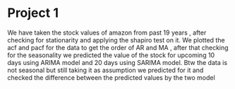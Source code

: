 # Project 1
We have taken the stock values of amazon from past 19 years , after checking for stationarity and applying the shapiro test on it. We plotted the acf and pacf for the data to get the order of AR and MA , after that checking for the seasonality we predicted the value of the stock for upcoming 10 days using ARIMA model and 20 days using SARIMA model. Btw the data is not seasonal but still taking it as assumption we predicted for it and checked the difference between the predicted values by the two model
